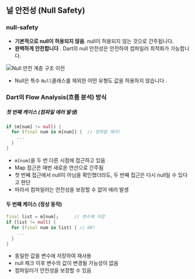 ## 널 안전성 (Null Safety)





### null-safety

- **기본적으로 null이 허용되지 않음**. null이 허용되지 않는 것으로 간주됩니다. 
- **완벽하게 안전합니다** . Dart의 null 안전성은 안전하여 컴파일러 최적화가 가능합니다.

![Null 안전 계층 구조 이전](https://dart.dev/assets/img/null-safety/understanding-null-safety/hierarchy-before.png)

- Null은 특수 `Null`클래스를 제외한 어떤 유형도 값을 허용하지 않습니다 .





### Dart의 Flow Analysis(흐름 분석) 방식

##### **첫 번째 케이스 (컴파일 에러 발생)**

```dart
if (m[num] != null) {
  for (final num in m[num]) {  // 컴파일 에러!
    ...
  }
}
```

- `m[num]`을 두 번 다른 시점에 접근하고 있음
- Map 접근은 매번 새로운 연산으로 간주됨
- 첫 번째 접근에서 null이 아님을 확인했더라도, 두 번째 접근은 다시 null일 수 있다고 판단
- 따라서 컴파일러는 안전성을 보장할 수 없어 에러 발생

#### **두 번째 케이스 (정상 동작)**

```dart
final list = m[num];      // 변수에 저장
if (list != null) {
  for (final num in list) { // OK!
    ...
  }
}
```

- 동일한 값을 변수에 저장하여 재사용
- null 체크 이후 변수의 값이 변경될 가능성이 없음
- 컴파일러가 안전성을 보장할 수 있음



